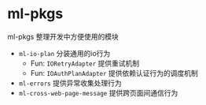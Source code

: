 # ml-pkgs
ml-pkgs 整理开发中方便使用的模块




* `ml-io-plan` 分装通用的io行为
  * Fun: `IORetryAdapter` 提供重试机制
  * Fun: `IOAuthPlanAdapter` 提供依赖认证行为的调度机制
* `ml-errors` 提供异常收集处理行为
* `ml-cross-web-page-message` 提供跨页面间通信行为
